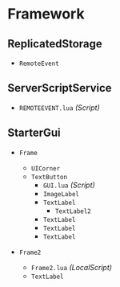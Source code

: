 # Framework

## ReplicatedStorage
- `RemoteEvent`

## ServerScriptService
- `REMOTEEVENT.lua` _(Script)_

## StarterGui
- `Frame`
  - `UICorner`
  - `TextButton`
    - `GUI.lua` _(Script)_
    - `ImageLabel`
    - `TextLabel`
      - `TextLabel2`
    - `TextLabel`
    - `TextLabel`
    - `TextLabel`

- `Frame2`
  - `Frame2.lua` _(LocalScript)_
  - `TextLabel`
